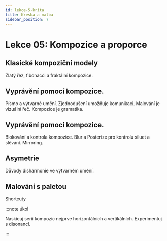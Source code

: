 ```yaml
---
id: lekce-5-krita
title: Kresba a malba
sidebar_position: 7
---
```


# Lekce 05: Kompozice a proporce
## Klasické kompoziční modely
Zlatý řez, fibonacci a fraktální kompozice.
## Vyprávění pomocí kompozice.
Písmo a výtvarné umění. Zjednodušení umožňuje komunikaci. Malování je vizuální řeč. Kompozice je gramatika.
## Vyprávění pomocí kompozice.
Blokování a kontrola kompozice. Blur a Posterize pro kontrolu siluet a slévání. Mirroring.
## Asymetrie
Důvody disharmonie ve výtvarném umění.
## Malování s paletou
Shortcuty

:::note úkol

Naskicuj serii kompozic nejprve horizontálních a vertikálních. Experimentuj s disonancí.

:::
